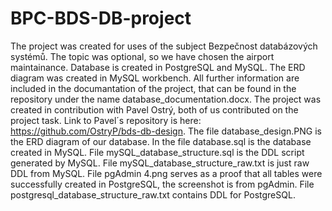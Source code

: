 # BPC-BDS-DB-project
The project was created for uses of the subject Bezpečnost databázových systémů. The topic was optional, so we have chosen the airport maintainance. Database is created in PostgreSQL and MySQL. The ERD diagram was created in MySQL workbench. All further information are included in the documantation of the project, that can be found in the repository under the name database_documentation.docx. The project was created in contribution with Pavel Ostrý, both of us contributed on the project task. Link to Pavel´s repository is here: https://github.com/OstryP/bds-db-design. 
The file database_design.PNG is the ERD diagram of our database. In the file database.sql is the database created in MySQL. File mySQL_database_structure.sql is the DDL script generated by MySQL. File mySQL_database_structure_raw.txt is just raw DDL from MySQL. File pgAdmin 4.png serves as a proof that all tables were successfully created in PostgreSQL, the screenshot is from pgAdmin. File postgresql_database_structure_raw.txt contains DDL for PostgreSQL. 
